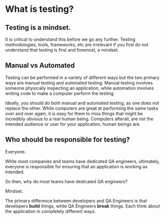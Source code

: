 # What is testing?

## Testing is a mindset.

It is critical to understand this before we go any further. Testing methodologies, tools, frameworks, etc are irrelevant if you first do not understand that testing is first and foremost, a mindset.

## Manual vs Automated

Testing can be performed in a variety of different ways but the two primary ways are manual testing and automated testing. Manual testing involves someone physically inspecting an application, while automation involves writing code to make a computer perform the testing.

Ideally, you should do both manual and automated testing, as one does not replace the other. While computers are great at performing the same tasks over and over again, it is easy for them to miss things that might be incredibly obvious to a real human being. Computers afterall, are not the intended audience or user for your application, human beings are.

## Who should be responsible for testing?

Everyone.

While most companies and teams have dedicated QA engineers, ultimately, everyone is responsible for ensuring that an application is working as intended.

So then, why do most teams have dedicated QA engineers?

Mindset.

The primary difference between developers and QA Engineers is that developers **build** things, while QA Engineers **break** things. Each think about the application in completely different ways.
